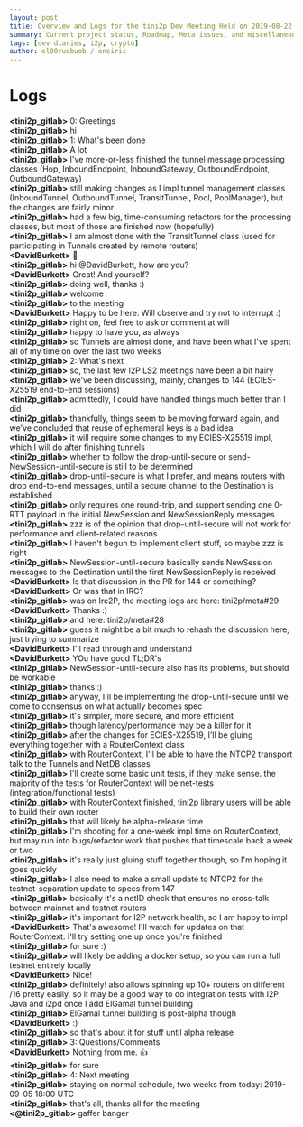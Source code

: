 ```yaml
---
layout: post
title: Overview and Logs for the tini2p Dev Meeting Held on 2019-08-22
summary: Current project status, Roadmap, Meta issues, and miscellaneous
tags: [dev diaries, i2p, crypto]
author: el00ruobuob / oneiric
---
```


# Logs

**\<tini2p\_gitlab>** 0: Greetings  
**\<tini2p\_gitlab>** hi  
**\<tini2p\_gitlab>** 1: What's been done  
**\<tini2p\_gitlab>** A lot  
**\<tini2p\_gitlab>** I've more-or-less finished the tunnel message processing classes (Hop, InboundEndpoint, InboundGateway, OutboundEndpoint, OutboundGateway)  
**\<tini2p\_gitlab>** still making changes as I impl tunnel management classes (InboundTunnel, OutboundTunnel, TransitTunnel, Pool, PoolManager), but the changes are fairly minor  
**\<tini2p\_gitlab>** had a few big, time-consuming refactors for the processing classes, but most of those are finished now (hopefully)  
**\<tini2p\_gitlab>** I am almost done with the TransitTunnel class (used for participating in Tunnels created by remote routers)  
**\<DavidBurkett>** :wave:  
**\<tini2p\_gitlab>** hi @DavidBurkett, how are you?  
**\<DavidBurkett>** Great! And yourself?  
**\<tini2p\_gitlab>** doing well, thanks :)  
**\<tini2p\_gitlab>** welcome  
**\<tini2p\_gitlab>** to the meeting  
**\<DavidBurkett>** Happy to be here. Will observe and try not to interrupt :)  
**\<tini2p\_gitlab>** right on, feel free to ask or comment at will  
**\<tini2p\_gitlab>** happy to have you, as always  
**\<tini2p\_gitlab>** so Tunnels are almost done, and have been what I've spent all of my time on over the last two weeks  
**\<tini2p\_gitlab>** 2: What's next  
**\<tini2p\_gitlab>** so, the last few I2P LS2 meetings have been a bit hairy  
**\<tini2p\_gitlab>** we've been discussing, mainly, changes to 144 (ECIES-X25519 end-to-end sessions)  
**\<tini2p\_gitlab>** admittedly, I could have handled things much better than I did  
**\<tini2p\_gitlab>** thankfully, things seem to be moving forward again, and we've concluded that reuse of ephemeral keys is a bad idea  
**\<tini2p\_gitlab>** it will require some changes to my ECIES-X25519 impl, which I will do after finishing tunnels  
**\<tini2p\_gitlab>** whether to follow the drop-until-secure or send-NewSession-until-secure is still to be determined  
**\<tini2p\_gitlab>** drop-until-secure is what I prefer, and means routers with drop end-to-end messages, until a secure channel to the Destination is established  
**\<tini2p\_gitlab>** only requires one round-trip, and support sending one 0-RTT payload in the initial NewSession and NewSessionReply messages  
**\<tini2p\_gitlab>** zzz is of the opinion that drop-until-secure will not work for performance and client-related reasons  
**\<tini2p\_gitlab>** I haven't begun to implement client stuff, so maybe zzz is right  
**\<tini2p\_gitlab>** NewSession-until-secure basically sends NewSession messages to the Destination until the first NewSessionReply is received  
**\<DavidBurkett>** Is that discussion in the PR for 144 or something?  
**\<DavidBurkett>** Or was that in IRC?  
**\<tini2p\_gitlab>** was on Irc2P, the meeting logs are here: tini2p/meta#29  
**\<DavidBurkett>** Thanks :)  
**\<tini2p\_gitlab>** and here: tini2p/meta#28  
**\<tini2p\_gitlab>** guess it might be a bit much to rehash the discussion here, just trying to summarize  
**\<DavidBurkett>** I'll read through and understand  
**\<DavidBurkett>** YOu have good TL;DR's  
**\<tini2p\_gitlab>** NewSession-until-secure also has its problems, but should be workable  
**\<tini2p\_gitlab>** thanks :)  
**\<tini2p\_gitlab>** anyway, I'll be implementing the drop-until-secure until we come to consensus on what actually becomes spec  
**\<tini2p\_gitlab>** it's simpler, more secure, and more efficient  
**\<tini2p\_gitlab>** though latency/performance may be a killer for it  
**\<tini2p\_gitlab>** after the changes for ECIES-X25519, I'll be gluing everything together with a RouterContext class  
**\<tini2p\_gitlab>** with RouterContext, I'll be able to have the NTCP2 transport talk to the Tunnels and NetDB classes  
**\<tini2p\_gitlab>** I'll create some basic unit tests, if they make sense. the majority of the tests for RouterContext will be net-tests (integration/functional tests)  
**\<tini2p\_gitlab>** with RouterContext finished, tini2p library users will be able to build their own router  
**\<tini2p\_gitlab>** that will likely be alpha-release time  
**\<tini2p\_gitlab>** I'm shooting for a one-week impl time on RouterContext, but may run into bugs/refactor work that pushes that timescale back a week or two  
**\<tini2p\_gitlab>** it's really just gluing stuff together though, so I'm hoping it goes quickly  
**\<tini2p\_gitlab>** I also need to make a small update to NTCP2 for the testnet-separation update to specs from 147  
**\<tini2p\_gitlab>** basically it's a netID check that ensures no cross-talk between mainnet and testnet routers  
**\<tini2p\_gitlab>** it's important for I2P network health, so I am happy to impl  
**\<DavidBurkett>** That's awesome! I'll watch for updates on that RouterContext. I'll try setting one up once you're finished  
**\<tini2p\_gitlab>** for sure :)  
**\<tini2p\_gitlab>** will likely be adding a docker setup, so you can run a full testnet entirely locally  
**\<DavidBurkett>** Nice!  
**\<tini2p\_gitlab>** definitely! also allows spinning up 10+ routers on different /16 pretty easily, so it may be a good way to do integration tests with I2P Java and i2pd once I add ElGamal tunnel building  
**\<tini2p\_gitlab>** ElGamal tunnel building is post-alpha though  
**\<DavidBurkett>** :)  
**\<tini2p\_gitlab>** so that's about it for stuff until alpha release  
**\<tini2p\_gitlab>** 3: Questions/Comments  
**\<DavidBurkett>** Nothing from me. :thumbsup:  
**\<tini2p\_gitlab>** for sure  
**\<tini2p\_gitlab>** 4: Next meeting  
**\<tini2p\_gitlab>** staying on normal schedule, two weeks from today: 2019-09-05 18:00 UTC  
**\<tini2p\_gitlab>** that's all, thanks all for the meeting  
**\<@tini2p\_gitlab>** gaffer banger  
